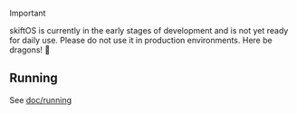 > [!IMPORTANT]
> skiftOS is currently in the early stages of development and is not yet ready for daily use. Please do not use it in production environments. Here be dragons! 🐉

## Running

See [doc/running](https://docs.skiftos.org/running.html)
